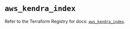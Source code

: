 # `aws_kendra_index`

Refer to the Terraform Registry for docs: [`aws_kendra_index`](https://registry.terraform.io/providers/hashicorp/aws/6.11.0/docs/resources/kendra_index).
